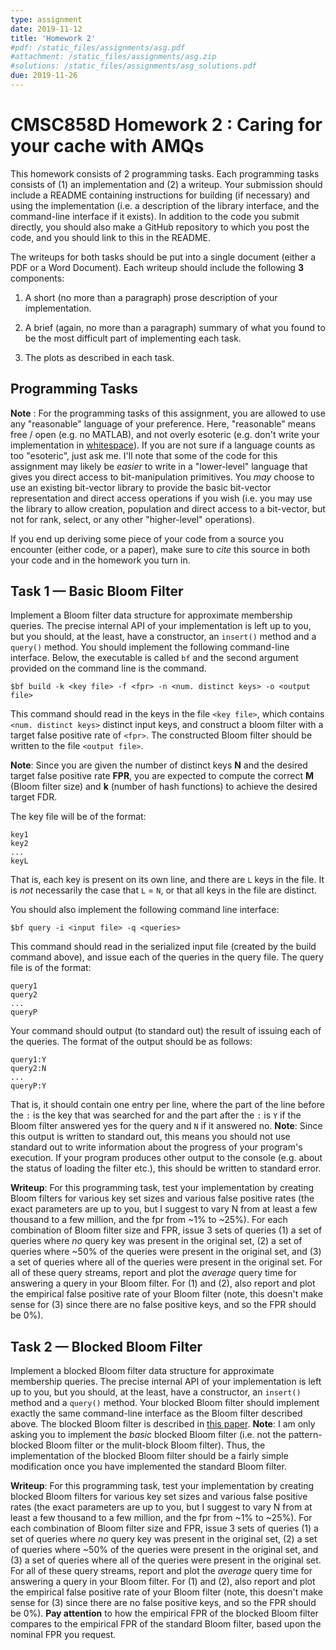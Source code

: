 ```yaml
---
type: assignment
date: 2019-11-12
title: 'Homework 2'
#pdf: /static_files/assignments/asg.pdf
#attachment: /static_files/assignments/asg.zip
#solutions: /static_files/assignments/asg_solutions.pdf
due: 2019-11-26
---
```


# CMSC858D Homework 2 : Caring for your cache with AMQs

This homework consists of 2 programming tasks. Each programming tasks consists of (1) an implementation and (2) a writeup. Your submission should include a README containing instructions for building (if necessary) and using the implementation (i.e. a description of the library interface, and the command-line interface if it exists).  In addition to the code you submit directly, you should also make a GitHub repository to which you post the code, and you should link to this in the README.

The writeups for both tasks should be put into a single document (either a PDF or a Word Document).  Each writeup should include the following **3** components:
    
1. A short (no more than a paragraph) prose description of your implementation.

2. A brief (again, no more than a paragraph) summary of what you found to be the most difficult part of implementing each task.

3. The plots as described in each task.

## Programming Tasks

**Note** : For the programming tasks of this assignment, you are allowed to use any "reasonable" language of your preference. Here, "reasonable" means free / open (e.g. no MATLAB), and not overly esoteric (e.g. don't write your implementation in [whitespace](https://en.wikipedia.org/wiki/Esoteric_programming_language#Whitespace)).  If you are not sure if a language counts as too "esoteric", just ask me. I'll note that some of the code for this assignment may likely be _easier_ to write in a "lower-level" language that gives you direct access to bit-manipulation primitives. You _may_ choose to use an existing bit-vector library to provide the basic bit-vector representation and direct access operations if you wish (i.e. you may use the library to allow creation, population and direct access to a bit-vector, but not for rank, select, or any other "higher-level" operations).

If you end up deriving some piece of your code from a source you encounter (either code, or a paper), make sure to _cite_ this source in both your code and in the homework you turn in.

## Task 1 — Basic Bloom Filter

 Implement a Bloom filter data structure for approximate membership queries.  The precise internal API of your implementation is left up to you, but you should, at the least, have a constructor, an `insert()` method and a `query()` method. You should implement the following command-line interface.  Below, the executable is called `bf` and the second argument provided on the command line is the command.
 
 ```
 $bf build -k <key file> -f <fpr> -n <num. distinct keys> -o <output file>
 ```
 
 This command should read in the keys in the file `<key file>`, which contains `<num. distinct keys>` distinct input keys, and construct a bloom filter with a target false positive rate of `<fpr>`.  The constructed Bloom filter should be written to the file `<output file>`.
 
 **Note**: Since you are given the number of distinct keys **N** and the desired target false positive rate **FPR**, you are expected to compute the correct **M** (Bloom filter size) and **k** (number of hash functions) to achieve the desired target FDR.

The key file will be of the format:

```
key1
key2
...
keyL
```
That is, each key is present on its own line, and there are `L` keys in the file.  It is *not* necessarily the case that `L` = `N`, or that all keys in the file are distinct.

You should also implement the following command line interface:
```
$bf query -i <input file> -q <queries>
```
This command should read in the serialized input file (created by the build command above), and issue each of the queries in the query file. The query file is of the format:

```
query1
query2
...
queryP
```
Your command should output (to standard out) the result of issuing each of the queries.  The format of the output should be as follows:

```
query1:Y
query2:N
...
queryP:Y
```

That is, it should contain one entry per line, where the part of the line before the `:` is the key that was searched for and the part after the `:` is `Y` if the Bloom filter answered yes for the query and `N` if it answered no.  **Note**: Since this output is written to standard out, this means you should not use standard out to write information about the progress of your program's execution.  If your program produces other output to the console (e.g. about the status of loading the filter etc.), this should be written to standard error.

 **Writeup**: For this programming task, test your implementation by creating Bloom filters for various key set sizes and various false positive rates (the exact parameters are up to you, but I suggest to vary N from at least a few thousand to a few million, and the fpr from ~1% to ~25%).  For each combination of Bloom filter size and FPR, issue 3 sets of queries (1) a set of queries where *no* query key was present in the original set, (2) a set of queries where ~50% of the queries were present in the original set, and (3) a set of queries where all of the queries were present in the original set.  For all of these query streams, report and plot the _average_ query time for answering a query in your Bloom filter.  For (1) and (2), also report and plot the empirical false positive rate of your Bloom filter (note, this doesn't make sense for (3) since there are no false positive keys, and so the FPR should be 0%).

## Task 2 — Blocked Bloom Filter

 Implement a blocked Bloom filter data structure for approximate membership queries.  The precise internal API of your implementation is left up to you, but you should, at the least, have a constructor, an `insert()` method and a `query()` method. Your blocked Bloom filter should implement exactly the same command-line interface as the Bloom filter described above.  The blocked Bloom filter is described in [this paper](http://algo2.iti.kit.edu/documents/cacheefficientbloomfilters-jea.pdf).  **Note**: I am only asking you to implement the _basic_ blocked Bloom filter (i.e. not the pattern-blocked Bloom filter or the mulit-block Bloom filter).  Thus, the implementation of the blocked Bloom filter should be a fairly simple modification once you have implemented the standard Bloom filter.
 
  **Writeup**: For this programming task, test your implementation by creating blocked Bloom filters for various key set sizes and various false positive rates (the exact parameters are up to you, but I suggest to vary N from at least a few thousand to a few million, and the fpr from ~1% to ~25%).  For each combination of Bloom filter size and FPR, issue 3 sets of queries (1) a set of queries where *no* query key was present in the original set, (2) a set of queries where ~50% of the queries were present in the original set, and (3) a set of queries where all of the queries were present in the original set.  For all of these query streams, report and plot the _average_ query time for answering a query in your Bloom filter.  For (1) and (2), also report and plot the empirical false positive rate of your Bloom filter (note, this doesn't make sense for (3) since there are no false positive keys, and so the FPR should be 0%).  **Pay attention** to how the empirical FPR of the blocked Bloom filter compares to the empirical FPR of the standard Bloom filter, based upon the nominal FPR you request.
